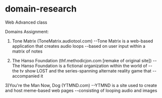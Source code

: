 # domain-research

Web Advanced class

Domains Assignment:

1) Tone Matrix (ToneMatrix.audiotool.com)
--Tone Matrix is a web-based application that creates audio loops
--based on user input within a matrix of notes

2) The Hanso Foundation (thf.methodicjon.com [remake of original site])
--The Hanso Foundation is a fictional organization within the world of
--the tv show LOST and the series-spanning alternate reality game that
--accompanied it

3)You're the Man Now, Dog (YTMND.com)
--YTMND is a site used to create and host meme-based web pages
--consisting of looping audio and images


